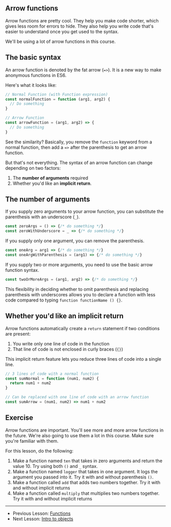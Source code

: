 ## Arrow functions

Arrow functions are pretty cool. They help you make code shorter, which gives less room for errors to hide. They also help you write code that's easier to understand once you get used to the syntax.

We'll be using a lot of arrow functions in this course.

## The basic syntax

An arrow function is denoted by the fat arrow (`=>`). It is a new way to make anonymous functions in ES6.

Here's what it looks like:

```js
// Normal Function (with Function expression)
const normalFunction = function (arg1, arg2) {
  // Do something
}

// Arrow Function
const arrowFunction = (arg1, arg2) => {
  // Do something
}
```

See the similarity? Basically, you remove the `function` keyword from a normal function, then add a `=>` after the parenthesis to get an arrow function.

But that's not everything. The syntax of an arrow function can change depending on two factors:

1. The **number of arguments** required
2. Whether you'd like an **implicit return**.

## The number of arguments

If you supply zero arguments to your arrow function, you can substitute the parenthesis with an underscore (`_`).

```js
const zeroArgs = () => {/* do something */}
const zeroWithUnderscore = _ => {/* do something */}
```

If you supply only one argument, you can remove the parenthesis.

```js
const oneArg = arg1 => {/* do something */}
const oneArgWithParenthesis = (arg1) => {/* do something */}
```

If you supply two or more arguments, you need to use the basic arrow function syntax.

```js
const twoOrMoreArgs = (arg1, arg2) => {/* do something */}
```

This flexibility in deciding whether to omit parenthesis and replacing parenthesis with underscores allows you to declare a function with less code compared to typing `function functionName () {}`.

## Whether you'd like an implicit return

Arrow functions automatically create a `return` statement if two conditions are present:

1. You write only one line of code in the function
2. That line of code is not enclosed in curly braces (`{}`)

This implicit return feature lets you reduce three lines of code into a single line.

```js
// 3 lines of code with a normal function
const sumNormal = function (num1, num2) {
  return num1 + num2
}

// Can be replaced with one line of code with an arrow function
const sumArrow = (num1, num2) => num1 + num2
```

## Exercise

Arrow functions are important. You'll see more and more arrow functions in the future. We're also going to use them a lot in this course. Make sure you're familiar with them.

For this lesson, do the following:

1. Make a function named `ten` that takes in zero arguments and return the value 10. Try using both `()` and `_` syntax.
2. Make a function named `logger` that takes in one argument. It logs the argument you passed into it. Try it with and without parenthesis `()`.
3. Make a function called `add` that adds two numbers together. Try it with and without implicit returns
4. Make a function called `multiply` that multiplies two numbers together. Try it with and without implicit returns

---

- Previous Lesson: [Functions](08.functions.md)
- Next Lesson: [Intro to objects](10.objects.md)
